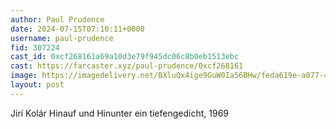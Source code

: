 ```yaml
---
author: Paul Prudence
date: 2024-07-15T07:10:11+0000
username: paul-prudence
fid: 307224
cast_id: 0xcf268161a69a10d3e79f945dc06c8b0eb1513ebc
cast: https://farcaster.xyz/paul-prudence/0xcf268161
image: https://imagedelivery.net/BXluQx4ige9GuW0Ia56BHw/feda619e-a077-4027-1c80-2ed44ace7d00/original
layout: post
---
```


Jirí Kolár
Hinauf und Hinunter ein tiefengedicht, 1969

<img src='https://imagedelivery.net/BXluQx4ige9GuW0Ia56BHw/feda619e-a077-4027-1c80-2ed44ace7d00/original' alt='' referrerpolicy='no-referrer'/>
